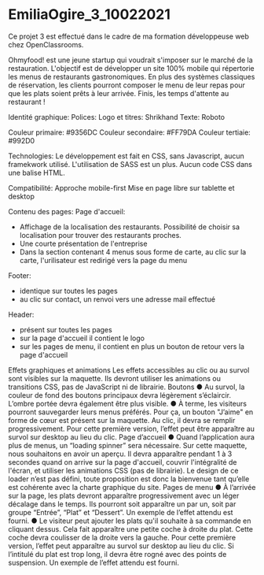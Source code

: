 # EmiliaOgire_3_10022021

Ce projet 3 est effectué dans le cadre de ma formation développeuse web chez OpenClassrooms.

Ohmyfood! est une jeune startup qui voudrait s'imposer sur le marché de la restauration.
L'objectif est de développer un site 100% mobile qui répertorie les menus de restaurants gastronomiques.
En plus des systèmes classiques de réservation, les clients pourront composer le menu de leur repas pour que les plats soient prêts à leur arrivée.
Finis, les temps d'attente au restaurant !

Identité graphique:
Polices:
Logo et titres: Shrikhand
Texte: Roboto

Couleur primaire: #9356DC
Couleur secondaire: #FF79DA
Couleur tertiaie: #992D0

Technologies:
Le développement est fait en CSS, sans Javascript, aucun framekwork utilisé.
L'utilisation de SASS est un plus.
Aucun code CSS dans une balise HTML.

Compatibilité:
Approche mobile-first
Mise en page libre sur tablette et desktop

Contenu des pages:
Page d'accueil:

- Affichage de la localisation des restaurants. Possibilité de choisir sa localisation pour trouver des restaurants proches.
- Une courte présentation de l'entreprise
- Dans la section contenant 4 menus sous forme de carte, au clic sur la carte, l'urilisateur est redirigé vers la page du menu

Footer:

- identique sur toutes les pages
- au clic sur contact, un renvoi vers une adresse mail effectué

Header:

- présent sur toutes les pages
- sur la page d'accueil il contient le logo
- sur les pages de menu, il contient en plus un bouton de retour vers la page d'accueil

Effets graphiques et animations
Les effets accessibles au clic ou au survol sont visibles sur la maquette. Ils devront utiliser
les animations ou transitions CSS, pas de JavaScript ni de librairie.
Boutons
● Au survol, la couleur de fond des boutons principaux devra légèrement s’éclaircir.
L’ombre portée devra également être plus visible.
● À terme, les visiteurs pourront sauvegarder leurs menus préférés. Pour ça, un
bouton "J’aime" en forme de cœur est présent sur la maquette. Au clic, il devra se
remplir progressivement. Pour cette première version, l’effet peut être apparaître au
survol sur desktop au lieu du clic.
Page d’accueil
● Quand l’application aura plus de menus, un “loading spinner” sera nécessaire. Sur
cette maquette, nous souhaitons en avoir un aperçu. Il devra apparaître pendant 1 à
3 secondes quand on arrive sur la page d'accueil, couvrir l'intégralité de l'écran, et
utiliser les animations CSS (pas de librairie). Le design de ce loader n’est pas défini,
toute proposition est donc la bienvenue tant qu’elle est cohérente avec la charte
graphique du site.
Pages de menu
● À l’arrivée sur la page, les plats devront apparaître progressivement avec un léger
décalage dans le temps. Ils pourront soit apparaître un par un, soit par groupe
“Entrée”, “Plat” et “Dessert”. Un exemple de l’effet attendu est fourni.
● Le visiteur peut ajouter les plats qu'il souhaite à sa commande en cliquant dessus.
Cela fait apparaître une petite coche à droite du plat. Cette coche devra coulisser de
la droite vers la gauche. Pour cette première version, l’effet peut apparaître au survol
sur desktop au lieu du clic. Si l’intitulé du plat est trop long, il devra être rogné avec
des points de suspension. Un exemple de l’effet attendu est fourni.
